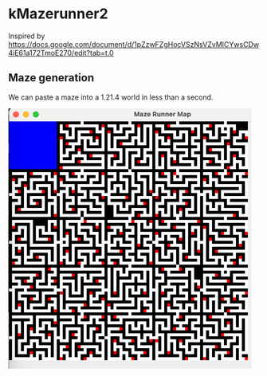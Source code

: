 # kMazerunner2

Inspired by https://docs.google.com/document/d/1pZzwFZgHocVSzNsVZvMICYwsCDw4iE61a172TmoE270/edit?tab=t.0

## Maze generation
We can paste a maze into a 1.21.4 world in less than a second.

![Maze](./readme-assets/maze-gen.png)